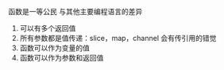 函数是⼀等公⺠
与其他主要编程语⾔的差异
1. 可以有多个返回值
2. 所有参数都是值传递：slice，map，channel 会有传引⽤的错觉
3. 函数可以作为变量的值
4. 函数可以作为参数和返回值

